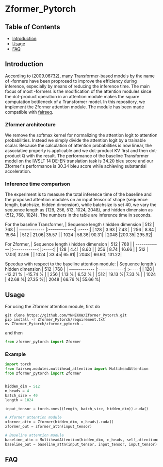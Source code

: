 # Zformer_Pytorch

## Table of Contents
- [Introduction](#Introduction)
- [Usage](#Usage)
- [FAQ](#FAQ)

## Introduction
According to ([2009.06732](https://arxiv.org/abs/2009.06732)), many Transformer-based models by the name of -formers have been proprosed to improve the efficiency during inference, especially by means of reducing the inference time. The main focus of most -formers is the modification of the attention modules since the dot-product operation in an attention module makes the square computation bottleneck of a Transformer model. In this repository, we implement the Zformer attention module. The module has been made compatible with [fairseq](https://github.com/pytorch/fairseq).
### Zformer architecture
We remove the softmax kernel for normalizing the attention logit to attention probabilities. Instead we simply divide the attention logit by a trainable scalar. Because the calculation of attention probabilities is now linear, the associative property is applicable and we dot-product KV first and then dot-product Q with the result.
The performance of the baseline Transformer model on the IWSLT 14 DE-EN translation task is 34.20 bleu score and our Zformer's performance is 30.34 bleu score while achieving substantial acceleration.
### Inference time comparison
The experiment is to measure the total inference time of the baseline and the proposed attention modules on an input tensor of shape (sequence length, batchsize, hidden dimension), while batchsize is set 40, we vary the sequence length as {128, 256, 512, 1024, 2048}, and hidden dimension as {512, 768, 1024}. The numbers in the table are inference time in seconds.

For the baseline Transformer,
| Sequence length \\ hidden dimension | 512 | 768  |
| ------------- |:-------------:| :-----:|
| 128        | 3.93 | 7.43 | 
| 256        | 8.84 | 15.64 |
| 512        | 21.06| 35.57 |
| 1024       | 58.36| 90.31|
| 2048       |200.35| 295.92|

For Zformer, 
| Sequence length \\ hidden dimension | 512 | 768  |
| ------------- |:-------------:| :-----:|
| 128        | 4.41 | 8.60 |
| 256        | 8.74 | 16.66 |
| 512        | 17.03| 32.96 |
| 1024       | 33.45| 65.61|
| 2048       | 66.60| 131.22|

Speedup with respect to the baseline attention module:
| Sequence length \\ hidden dimension | 512 | 768  |
| ------------- |:-------------:| :-----:|
| 128        | -12.21 % | -15.74 % |
| 256        | 1.13 % | 6.52 % |
| 512        | 19.13 %| 7.33 % |
| 1024       | 42.68 %| 27.35 %|
| 2048       | 66.76 %| 55.66 %|

<!-- 
For the baseline Transformer,
| Sequence length \\ hidden dimension | 512 | 768  |1024 |
| ------------- |:-------------:| :-----:|:-----:|
| 128        | 3.93 | 7.43 | 11.39 |
| 256        | 8.84 | 15.64 | 23.98 |
| 512        | 21.06| 35.57 | 52.27 |
| 1024       | 58.36| 90.31| 124.59|
| 2048       |200.35| 295.92| 387.32|

For Zformer, 
| Sequence length \\ hidden dimension | 512 | 768  |1024 |
| ------------- |:-------------:| :-----:|:-----:|
| 128        | 4.41 | 8.60 | 13.09 |
| 256        | 8.74 | 16.66 | 25.89 |
| 512        | 17.03| 32.96 | 50.62 |
| 1024       | 33.45| 65.61| 101.01|
| 2048       | 66.60| 131.22| 203.67|
-->
## Usage
For using the Zformer attention module, first do
```
git clone https://github.com/YNNEKUW/Zformer_Pytorch.git
pip install -r Zformer_Pytorch/requirement.txt
mv Zformer_Pytorch/zformer_pytorch .
```
and then
```python
from zformer_pytorch import Zformer
```
### Example
```python
import torch
from fairseq.modules.multihead_attention import MultiheadAttention
from zformer_pytorch import Zformer


hidden_dim = 512
n_heads = 4
batch_size = 40
length = 1024

input_tensor = torch.ones((length, batch_size, hidden_dim)).cuda()

# Xformer attention module
xformer_attn = Zformer(hidden_dim, n_heads).cuda()
xformer_out = zformer_attn(input_tensor)

# Baseline attention module
baseline_attn = MultiheadAttention(hidden_dim, n_heads, self_attention=True).cuda()
baseline_out = baseline_attn(input_tensor, input_tensor, input_tensor)
```

## FAQ
